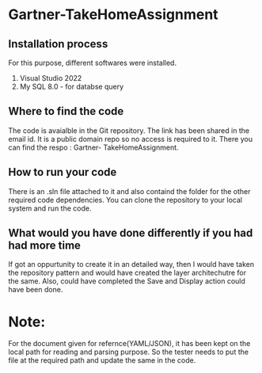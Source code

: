 # Gartner-TakeHomeAssignment

## Installation process
 For this purpose, different softwares were installed.
 1. Visual Studio 2022
 2. My SQL 8.0 - for databse query 

 ## Where to find the code
  The code is avaialble in the Git repository. The link has been shared in the email id. It is a public domain repo so no access is required to it.
  There you can find the respo : Gartner- TakeHomeAssignment.

  ## How to run your code
  There is an .sln file attached to it and also containd the folder for the other required code dependencies.
  You can clone the repository to your local system and run the code.

  ## What would you have done differently if you had had more time
  If got an oppurtunity to create it in an detailed way, then I would have taken the repository pattern and would have created the layer architechutre for the same.
   Also, could have completed the Save and Display action could have been done.

 # Note:
 For the document given for refernce(YAML/JSON), it has been kept on the local path for reading and parsing purpose. So the tester needs to put the file at the required path and update the same in the code.

